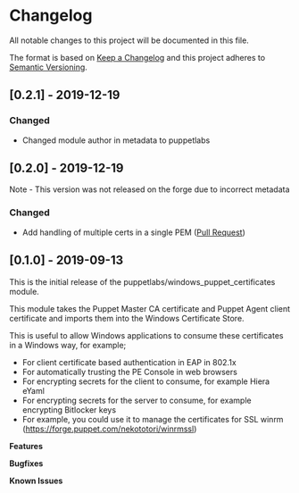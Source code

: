 # Changelog

All notable changes to this project will be documented in this file.

The format is based on [Keep a Changelog](http://keepachangelog.com/en/1.0.0/) and this project adheres to [Semantic Versioning](http://semver.org/spec/v2.0.0.html).

## [0.2.1] - 2019-12-19

### Changed

- Changed module author in metadata to puppetlabs

## [0.2.0] - 2019-12-19

Note - This version was not released on the forge due to incorrect metadata

### Changed

- Add handling of multiple certs in a single PEM ([Pull Request](https://github.com/puppetlabs/puppetlabs-windows_puppet_certificates/pull/8))

## [0.1.0] - 2019-09-13

This is the initial release of the puppetlabs/windows_puppet_certificates module.

This module takes the Puppet Master CA certificate and Puppet Agent client certificate and imports them into the Windows Certificate Store.

This is useful to allow Windows applications to consume these certificates in a Windows way, for example;

  * For client certificate based authentication in EAP in 802.1x
  * For automatically trusting the PE Console in web browsers
  * For encrypting secrets for the client to consume, for example Hiera eYaml
  * For encrypting secrets for the server to consume, for example encrypting Bitlocker keys
  * For example, you could use it to manage the certificates for SSL winrm (https://forge.puppet.com/nekototori/winrmssl)

**Features**

**Bugfixes**

**Known Issues**
